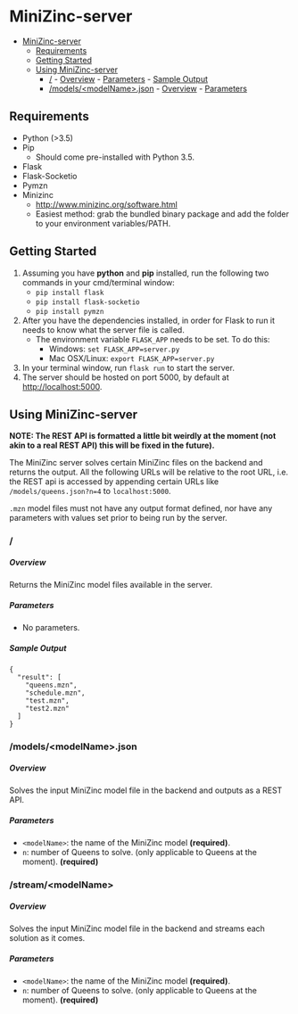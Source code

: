# MiniZinc-server

<!-- TOC depthFrom:1 depthTo:6 withLinks:1 updateOnSave:1 orderedList:0 -->

- [MiniZinc-server](#minizinc-server)
	- [Requirements](#requirements)
	- [Getting Started](#getting-started)
	- [Using MiniZinc-server](#using-minizinc-server)
		- [/](#)
				- [Overview](#overview)
				- [Parameters](#parameters)
				- [Sample Output](#sample-output)
		- [/models/\<modelName\>.json](#modelsmodelnamejson)
				- [Overview](#overview)
				- [Parameters](#parameters)

<!-- /TOC -->

## Requirements

- Python (>3.5)
- Pip
    - Should come pre-installed with Python 3.5.
- Flask
- Flask-Socketio
- Pymzn
- Minizinc
    - http://www.minizinc.org/software.html
    - Easiest method: grab the bundled binary package and add the folder to your environment variables/PATH.

## Getting Started

1. Assuming you have **python** and **pip** installed, run the following two commands in your cmd/terminal window:
    - `pip install flask`
    - `pip install flask-socketio`
    - `pip install pymzn`
2. After you have the dependencies installed, in order for Flask to run it needs to know what the server file is called.
    - The environment variable `FLASK_APP` needs to be set. To do this:
        - Windows: `set FLASK_APP=server.py`
        - Mac OSX/Linux: `export FLASK_APP=server.py`
3. In your terminal window, run `flask run` to start the server.
4. The server should be hosted on port 5000, by default at [http://localhost:5000](http://localhost:5000).

## Using MiniZinc-server

**NOTE: The REST API is formatted a little bit weirdly at the moment (not akin to a real REST API) this will be fixed in the future).**

The MiniZinc server solves certain MiniZinc files on the backend and returns the output. All the following URLs will be relative to the root URL, i.e. the REST api is accessed by appending certain URLs like `/models/queens.json?n=4` to `localhost:5000`.

`.mzn` model files must not have any output format defined, nor have any parameters with values set prior to being run by the server.

### /
##### Overview
Returns the MiniZinc model files available in the server.

##### Parameters

- No parameters.

##### Sample Output

```
{
  "result": [
    "queens.mzn",
    "schedule.mzn",
    "test.mzn",
    "test2.mzn"
  ]
}
```

### /models/\<modelName\>.json

##### Overview
Solves the input MiniZinc model file in the backend and outputs as a REST API.

##### Parameters

- `<modelName>`: the name of the MiniZinc model **(required)**.
- `n`: number of Queens to solve. (only applicable to Queens at the moment). **(required)**

### /stream/\<modelName\>

##### Overview
Solves the input MiniZinc model file in the backend and streams each solution as it comes.

##### Parameters

- `<modelName>`: the name of the MiniZinc model **(required)**.
- `n`: number of Queens to solve. (only applicable to Queens at the moment). **(required)**